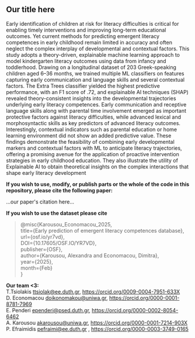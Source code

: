 ## Our title here

Early identification of children at risk for literacy difficulties is critical for enabling timely interventions and improving long-term educational outcomes. Yet current methods for predicting emergent literacy competences in early childhood remain limited in accuracy and often neglect the complex interplay of developmental and contextual factors. This study adopts a theory-driven, explainable machine learning approach to model kindergarten literacy outcomes using data from infancy and toddlerhood. Drawing on a longitudinal dataset of 203 Greek-speaking children aged 6–36 months, we trained multiple ML classifiers on features capturing early communication and language skills and several contextual factors. The Extra Trees classifier yielded the highest predictive performance, with an F1 score of .72, and explainable AI techniques (SHAP) revealed theory-consistent insights into the developmental trajectories underlying early literacy competences. Early communication and receptive language skills along with parental time involvement emerged as important protective factors against literacy difficulties, while advanced lexical and morphosyntactic skills as key predictors of advanced literacy outcomes. Interestingly, contextual indicators such as parental education or home learning environment did not show an added predictive value. These findings demonstrate the feasibility of combining early developmental markers and contextual factors with ML to anticipate literacy trajectories, offering a promising avenue for the application of proactive intervention strategies in early childhood education. They also illustrate the utility of Explainable AI to obtain theoretical insights on the complex interactions that shape early literacy development

**If you wish to use, modify, or publish parts or the whole of the code in this repository, please cite the following paper:**

...our paper's citation here... 

**If you wish to use the dataset please cite**

>@misc{Karousou_Economacou_2025,  
>title={Early prediction of emergent literacy competences database},  
>url={osf.io/yr7vd},  
>DOI={10.17605/OSF.IO/YR7VD},  
>publisher={OSF},  
>author={Karousou, Alexandra and Economacou, Dimitra},  
>year={2025},  
>month={Feb}  
>}

**Our team <3:**  
T.Tsiolakis 	  ttsiolak@ee.duth.gr, 		https://orcid.org/0009-0004-7951-633X  
D. Economacou   doikonomakou@uniwa.gr, 	https://orcid.org/0000-0001-8781-7969  
E. Penderi 	    ependeri@psed.duth.gr, 	https://orcid.org/0000-0002-8054-6462  
A. Karousou 	  akarousou@uniwa.gr, 	  https://orcid.org/0000-0001-7214-903X  
P. Efraimidis 	pefraimi@ee.duth.gr , 	https://orcid.org/0000-0003-3749-0165   
